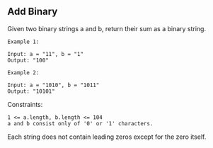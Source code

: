 ## Add Binary

Given two binary strings a and b, return their sum as a binary string.

```
Example 1:

Input: a = "11", b = "1"
Output: "100"
```

```
Example 2:

Input: a = "1010", b = "1011"
Output: "10101"
```

Constraints:

```
1 <= a.length, b.length <= 104
a and b consist only of '0' or '1' characters.
```

Each string does not contain leading zeros except for the zero itself.

